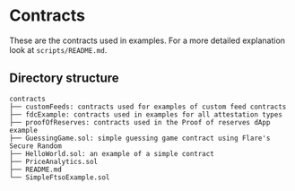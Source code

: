 # Contracts

These are the contracts used in examples.
For a more detailed explanation look at `scripts/README.md`.

## Directory structure

```
contracts
├── customFeeds: contracts used for examples of custom feed contracts
├── fdcExample: contracts used in examples for all attestation types
├── proofOfReserves: contracts used in the Proof of reserves dApp example
├── GuessingGame.sol: simple guessing game contract using Flare's Secure Random
├── HelloWorld.sol: an example of a simple contract
├── PriceAnalytics.sol
├── README.md
└── SimpleFtsoExample.sol
```

<!-- Auto-update: 2025-10-14T16:33:06.498291 -->

<!-- Auto-update: 2025-10-16T09:35:35.471965 -->
